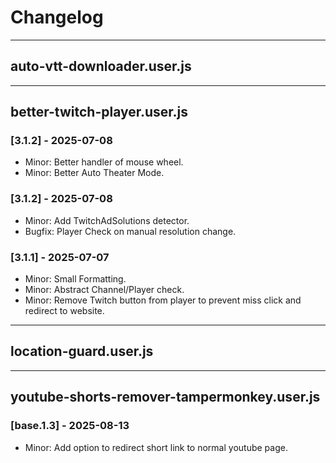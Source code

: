 # Changelog

---

## auto-vtt-downloader.user.js

---

## better-twitch-player.user.js

### [3.1.2] - 2025-07-08

- Minor: Better handler of mouse wheel.
- Minor: Better Auto Theater Mode.

### [3.1.2] - 2025-07-08

- Minor: Add TwitchAdSolutions detector.
- Bugfix: Player Check on manual resolution change.

### [3.1.1] - 2025-07-07

- Minor: Small Formatting.
- Minor: Abstract Channel/Player check.
- Minor: Remove Twitch button from player to prevent miss click and redirect to website.

---

## location-guard.user.js

---

## youtube-shorts-remover-tampermonkey.user.js

### [base.1.3] - 2025-08-13

- Minor: Add option to redirect short link to normal youtube page.
